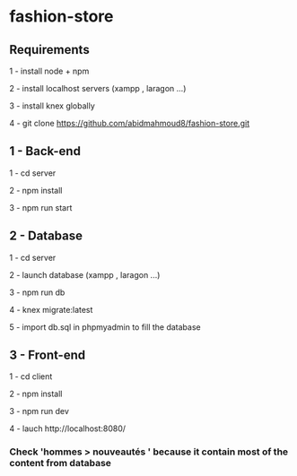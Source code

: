 # fashion-store

## Requirements

1 - install node + npm

2 - install localhost servers (xampp , laragon ...)

3 - install knex globally

4 - git clone https://github.com/abidmahmoud8/fashion-store.git

## 1 - Back-end

1 - cd server

2 - npm install

3 - npm run start

## 2 - Database

1 - cd server

2 - launch database (xampp , laragon ...)

3 - npm run db

4 - knex migrate:latest

5 - import db.sql in phpmyadmin to fill the database

## 3 - Front-end

1 - cd client

2 - npm install

3 - npm run dev

4 - lauch http://localhost:8080/

### Check 'hommes > nouveautés ' because it contain most of the content from database
